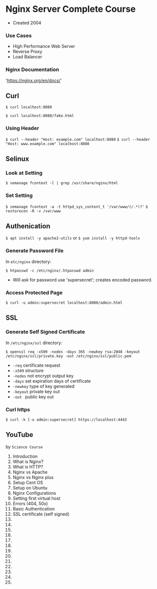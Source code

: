 # Nginx Server Complete Course

* Created 2004

### Use Cases

* High Performance Web Server
* Reverse Proxy
* Load Balancer

### Nginx Documentation

'https://nginx.org/en/docs/'

## Curl

`$ curl localhost:8080`

`$ curl localhost:8080/fake.html`

### Using Header

`$ curl --header "Host: example.com" localhost:8080`
`$ curl --header "Host: www.example.com" localhost:8080`

## Selinux

### Look at Setting

`$ semanage fcontext -l | grep /usr/share/nginx/html`

### Set Setting

`$ semanage fcontext -a -t httpd_sys_content_t '/var/www/(/.*)?'`
`$ restorecon -R -v /var/www`

## Authenication

`$ apt install -y apache2-utils`
or
`$ yum install -y httpd-tools`

### Generate Password File

In `etc/nginx` directory:

`$ htpasswd -c /etc/nginx/.htpasswd admin`

* Will ask for password use 'supersecret'; creates encoded password.

### Access Protected Page

`$ curl -u admin:supersecret localhost:8080/admin.html`

## SSL

### Generate Self Signed Certificate

In `/etc/nginx/ssl` directory:

`$ openssl req -x509 -nodes -days 365 -newkey rsa:2048 -keyout /etc/nginx/ssl/private.key -out /etc/nginx/ssl/public.pem`

* `-req` certificate request
* `-x509` structure
* `-nodes` not encrypt output key
* `-days` set expiration days of certificate
* `-newkey` type of key generated
* `-keyout` private key out
* `-out ` public key out

### Curl https

`$ curl -k [-u admin:supersecret] https://localhost:4443`

## YouTube

by `Science Course`

1. Introduction
2. What is Nginx?
3. What is HTTP?
4. Nginx vs Apache
5. Nginx vs Nginx plus
6. Setup Cent OS
7. Setup on Ubuntu
8. Nginx Configurations 
9. Setting first virtual host
10. Errors (404, 50x)
11. Basic Authentication
12. SSL certificate (self signed)
13.
14.
15.
16.
17.
18.
19.
20.
21.
22.
23.
24.
25.